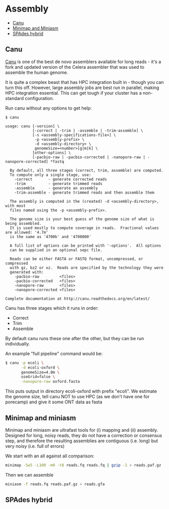 # Assembly

* [Canu](#canu)
* [Minimap and Miniasm](#minimap-and-miniasm)
* [SPAdes hybrid](#spades-hybrid)

## Canu

[Canu](https://canu.readthedocs.io/en/latest/) is one of the best de novo assemblers available for long reads - it's a fork and updated version of the Celera assembler that was used to assemble the human genome.  

It is quite a complex beast that has HPC integration built in - though you can turn this off.  However, large assembly jobs are best run in parallel, making HPC integration essential.  This can get tough if your cluster has a non-standard configuration.

Run canu without any options to get help:

```
$ canu

usage: canu [-version] \
            [-correct | -trim | -assemble | -trim-assemble] \
            [-s <assembly-specifications-file>] \
             -p <assembly-prefix> \
             -d <assembly-directory> \
             genomeSize=<number>[g|m|k] \
            [other-options] \
            [-pacbio-raw | -pacbio-corrected | -nanopore-raw | -nanopore-corrected] *fastq

  By default, all three stages (correct, trim, assemble) are computed.
  To compute only a single stage, use:
    -correct       - generate corrected reads
    -trim          - generate trimmed reads
    -assemble      - generate an assembly
    -trim-assemble - generate trimmed reads and then assemble them

  The assembly is computed in the (created) -d <assembly-directory>, with most
  files named using the -p <assembly-prefix>.

  The genome size is your best guess of the genome size of what is being assembled.
  It is used mostly to compute coverage in reads.  Fractional values are allowed: '4.7m'
  is the same as '4700k' and '4700000'

  A full list of options can be printed with '-options'.  All options
  can be supplied in an optional sepc file.

  Reads can be either FASTA or FASTQ format, uncompressed, or compressed
  with gz, bz2 or xz.  Reads are specified by the technology they were
  generated with:
    -pacbio-raw         <files>
    -pacbio-corrected   <files>
    -nanopore-raw       <files>
    -nanopore-corrected <files>

Complete documentation at http://canu.readthedocs.org/en/latest/
```
Canu has three stages which it runs in order:

* Correct 
* Trim
* Assemble

By default canu runs these one after the other, but they can be run individually.

An example "full pipeline" command would be:

```sh
$ canu -p ecoli \
       -d ecoli-oxford \
       genomeSize=4.8m \
       useGrid=false \
       -nanopore-raw oxford.fasta
```
This puts output in directory ecoli-oxford with prefix "ecoli".  We estimate the genome size, tell canu NOT to use HPC (as we don't have one for porecamp) and give it some ONT data as fasta

## Minimap and miniasm

Minimap and miniasm are ultrafast tools for (i) mapping and (ii) assembly.  Designed for long, noisy reads, they do not have a correction or consensus step, and therefore the resulting assemblies are contiguous (i.e. long) but very noisy (i.e. full of errors)

We start with an all against all comparison:

```sh
minimap -Sw5 -L100 -m0 -t8 reads.fq reads.fq | gzip -1 > reads.paf.gz
```

Then we can assemble

```sh
miniasm -f reads.fq reads.paf.gz > reads.gfa
```

## SPAdes hybrid


